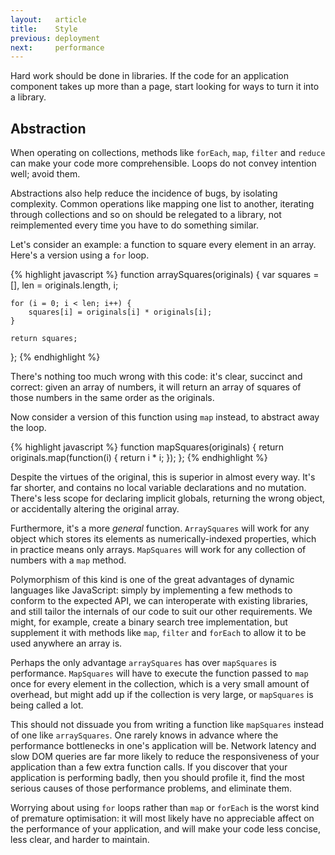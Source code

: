 ```yaml
---
layout:   article
title:    Style
previous: deployment
next:     performance
---
```



Hard work should be done in libraries. If the code for an application component
takes up more than a page, start looking for ways to turn it into a library.

Abstraction
-----------

When operating on collections, methods like `forEach`, `map`, `filter` and
`reduce` can make your code more comprehensible. Loops do not convey intention
well; avoid them.

Abstractions also help reduce the incidence of bugs, by isolating complexity.
Common operations like mapping one list to another, iterating through
collections and so on should be relegated to a library, not reimplemented
every time you have to do something similar.

Let's consider an example: a function to square every element in an array.
Here's a version using a `for` loop.

{% highlight javascript %}
function arraySquares(originals) {
    var squares = [], len = originals.length, i;
    
    for (i = 0; i < len; i++) {
        squares[i] = originals[i] * originals[i];
    }
    
    return squares;
};
{% endhighlight %}

There's nothing too much wrong with this code: it's clear, succinct and
correct: given an array of numbers, it will return an array of squares of those
numbers in the same order as the originals.

Now consider a version of this function using `map` instead, to abstract away
the loop.

{% highlight javascript %}
function mapSquares(originals) {
    return originals.map(function(i) { return i * i; });
};
{% endhighlight %}

Despite the virtues of the original, this is superior in almost every way. It's
far shorter, and contains no local variable declarations and no mutation.
There's less scope for declaring implicit globals, returning the wrong object,
or accidentally altering the original array.

Furthermore, it's a more _general_ function. `ArraySquares` will work for any
object which stores its elements as numerically-indexed properties, which in
practice means only arrays. `MapSquares` will work for any collection of
numbers with a `map` method.

Polymorphism of this kind is one of the great advantages of dynamic languages
like JavaScript: simply by implementing a few methods to conform to the
expected API, we can interoperate with existing libraries, and still tailor the
internals of our code to suit our other requirements. We might, for example,
create a binary search tree implementation, but supplement it with methods like
`map`, `filter` and `forEach` to allow it to be used anywhere an array is.

Perhaps the only advantage `arraySquares` has over `mapSquares` is performance.
`MapSquares` will have to execute the function passed to `map` once for every
element in the collection, which is a very small amount of overhead, but might
add up if the collection is very large, or `mapSquares` is being called a lot.

This should not dissuade you from writing a function like `mapSquares` instead
of one like `arraySquares`. One rarely knows in advance where the performance
bottlenecks in one's application will be. Network latency and slow DOM queries
are far more likely to reduce the responsiveness of your application than a few
extra function calls. If you discover that your application is performing
badly, then you should profile it, find the most serious causes of those
performance problems, and eliminate them.

Worrying about using `for` loops rather than `map` or `forEach` is the worst
kind of premature optimisation: it will most likely have no appreciable affect
on the performance of your application, and will make your code less concise,
less clear, and harder to maintain.
